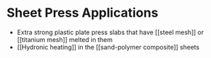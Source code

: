 # Sheet Press Applications

- Extra strong plastic plate press slabs that have [[steel mesh]] or [[titanium mesh]] melted in them
- [[Hydronic heating]] in the [[sand-polymer composite]] sheets
